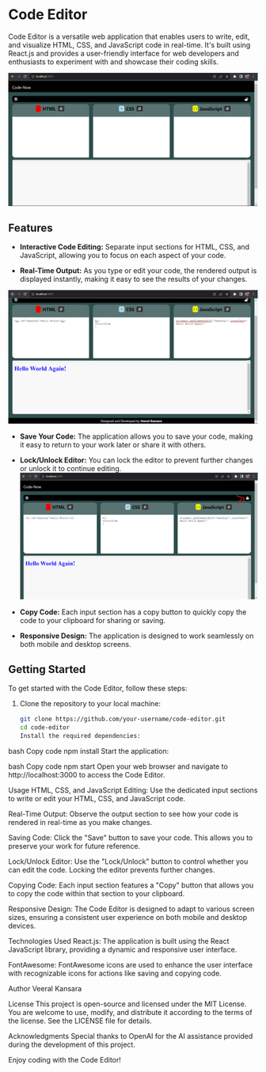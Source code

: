 # Code Editor

Code Editor is a versatile web application that enables users to write, edit, and visualize HTML, CSS, and JavaScript code in real-time. It's built using React.js and provides a user-friendly interface for web developers and enthusiasts to experiment with and showcase their coding skills.

![Main Screen](screenshot1.png)

## Features

- **Interactive Code Editing:** Separate input sections for HTML, CSS, and JavaScript, allowing you to focus on each aspect of your code.

- **Real-Time Output:** As you type or edit your code, the rendered output is displayed instantly, making it easy to see the results of your changes.

![Implementing Features](screenshot2.png)

- **Save Your Code:** The application allows you to save your code, making it easy to return to your work later or share it with others.

- **Lock/Unlock Editor:** You can lock the editor to prevent further changes or unlock it to continue editing.
  ![Lock Functionality](screeenshot3.png)

- **Copy Code:** Each input section has a copy button to quickly copy the code to your clipboard for sharing or saving.

- **Responsive Design:** The application is designed to work seamlessly on both mobile and desktop screens.

## Getting Started

To get started with the Code Editor, follow these steps:

1. Clone the repository to your local machine:

   ```bash
   git clone https://github.com/your-username/code-editor.git
   cd code-editor
   Install the required dependencies:
   ```

bash
Copy code
npm install
Start the application:

bash
Copy code
npm start
Open your web browser and navigate to http://localhost:3000 to access the Code Editor.

Usage
HTML, CSS, and JavaScript Editing: Use the dedicated input sections to write or edit your HTML, CSS, and JavaScript code.

Real-Time Output: Observe the output section to see how your code is rendered in real-time as you make changes.

Saving Code: Click the "Save" button to save your code. This allows you to preserve your work for future reference.

Lock/Unlock Editor: Use the "Lock/Unlock" button to control whether you can edit the code. Locking the editor prevents further changes.

Copying Code: Each input section features a "Copy" button that allows you to copy the code within that section to your clipboard.

Responsive Design: The Code Editor is designed to adapt to various screen sizes, ensuring a consistent user experience on both mobile and desktop devices.

Technologies Used
React.js: The application is built using the React JavaScript library, providing a dynamic and responsive user interface.

FontAwesome: FontAwesome icons are used to enhance the user interface with recognizable icons for actions like saving and copying code.

Author
Veeral Kansara

License
This project is open-source and licensed under the MIT License. You are welcome to use, modify, and distribute it according to the terms of the license. See the LICENSE file for details.

Acknowledgments
Special thanks to OpenAI for the AI assistance provided during the development of this project.

Enjoy coding with the Code Editor!
